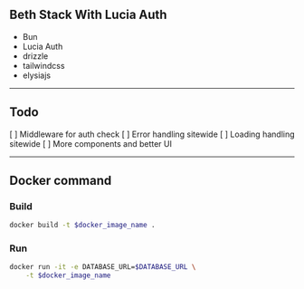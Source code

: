 ## Beth Stack With Lucia Auth

- Bun
- Lucia Auth
- drizzle
- tailwindcss
- elysiajs

---

## Todo

[ ] Middleware for auth check
[ ] Error handling sitewide
[ ] Loading handling sitewide
[ ] More components and better UI

---

## Docker command

### Build

```bash
docker build -t $docker_image_name .
```

### Run

```bash
docker run -it -e DATABASE_URL=$DATABASE_URL \
    -t $docker_image_name
```

